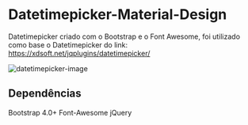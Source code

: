 # Datetimepicker-Material-Design
Datetimepicker criado com o Bootstrap e o Font Awesome, foi utilizado como base o Datetimepicker do link: https://xdsoft.net/jqplugins/datetimepicker/ 

![datetimepicker-image](https://user-images.githubusercontent.com/31331654/35217328-f1df7ede-ff51-11e7-8db2-e47c923f1a9e.png)

## Dependências
Bootstrap 4.0+
Font-Awesome
jQuery
